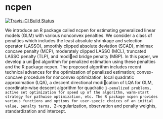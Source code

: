 # ncpen

[![Travis-CI Build Status](https://travis-ci.org/zeemkr/ncpen.svg?branch=master)](https://travis-ci.org/zeemkr/ncpen)

We introduce an R package called ncpen for estimating generalized linear models (GLM)
with various nonconvex penalties. We consider a class of penalties which includes the least
absolute shrinkage and selection operator (LASSO), smoothly clipped absolute deviation
(SCAD), minimax concave penalty (MCP), moderately clipped LASSO (MCL), truncated
LASSO penalty (TLP), and modied bridge penalty (MBP). In this paper, we develop a
unied algorithm for penalized estimation using these penalties and the R package ncpen.
The proposed algorithm includes recent technical advances for the optimization of penalized
estimation; convex-concave procedure for nonconvex optimization, local quadratic approximation
(LQA), a descent directional modication of LQA for GLM, coordinate-wise descent
algorithm for quadratic `1-penalized problems, active set optimization for speed up of the
algorithm, warm-start strategy for pathwise optimization, etc. The R package ncpen provides
various functions and options for user-specic choices of an initial value, penalty terms,
`2-regularization, observation and penalty weights, standardization and intercept.
